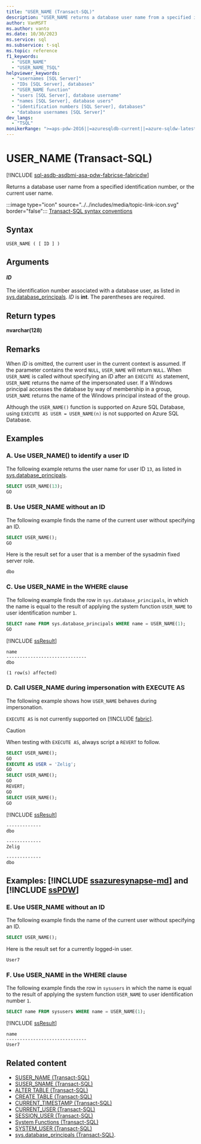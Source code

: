 ```yaml
---
title: "USER_NAME (Transact-SQL)"
description: "USER_NAME returns a database user name from a specified identification number, or the current user name."
author: VanMSFT
ms.author: vanto
ms.date: 10/30/2023
ms.service: sql
ms.subservice: t-sql
ms.topic: reference
f1_keywords:
  - "USER_NAME"
  - "USER_NAME_TSQL"
helpviewer_keywords:
  - "usernames [SQL Server]"
  - "IDs [SQL Server], databases"
  - "USER_NAME function"
  - "users [SQL Server], database username"
  - "names [SQL Server], database users"
  - "identification numbers [SQL Server], databases"
  - "database usernames [SQL Server]"
dev_langs:
  - "TSQL"
monikerRange: ">=aps-pdw-2016||=azuresqldb-current||=azure-sqldw-latest||>=sql-server-2016||>=sql-server-linux-2017||=azuresqldb-mi-current||=fabric"
---
```

# USER_NAME (Transact-SQL)
[!INCLUDE [sql-asdb-asdbmi-asa-pdw-fabricse-fabricdw](../../includes/applies-to-version/sql-asdb-asdbmi-asa-pdw-fabricse-fabricdw.md)]

Returns a database user name from a specified identification number, or the current user name. 
  
:::image type="icon" source="../../includes/media/topic-link-icon.svg" border="false"::: [Transact-SQL syntax conventions](../../t-sql/language-elements/transact-sql-syntax-conventions-transact-sql.md) 
  
## Syntax

```syntaxsql
USER_NAME ( [ ID ] )
```  

## Arguments

#### *ID*

The identification number associated with a database user, as listed in [sys.database_principals](../../relational-databases/system-catalog-views/sys-database-principals-transact-sql.md). *ID* is **int**. The parentheses are required.
  
## Return types

 **nvarchar(128)**  
  
## Remarks

When *ID* is omitted, the current user in the current context is assumed. If the parameter contains the word `NULL`, `USER_NAME` will return `NULL`. When `USER_NAME` is called without specifying an *ID* after an `EXECUTE AS` statement, `USER_NAME` returns the name of the impersonated user. If a Windows principal accesses the database by way of membership in a group, `USER_NAME` returns the name of the Windows principal instead of the group.  

 Although the `USER_NAME()` function is supported on Azure SQL Database, using `EXECUTE AS USER = USER_NAME(n)` is not supported on Azure SQL Database.

## Examples

  
### A. Use USER_NAME() to identify a user ID

The following example returns the user name for user ID `13`, as listed in [sys.database_principals](../../relational-databases/system-catalog-views/sys-database-principals-transact-sql.md).  
  
```sql  
SELECT USER_NAME(13);  
GO  
```  

### B. Use USER_NAME without an ID

 The following example finds the name of the current user without specifying an ID.  
  
```sql  
SELECT USER_NAME();  
GO  
```  
  
 Here is the result set for a user that is a member of the sysadmin fixed server role.  
  
```output
dbo  
```  
  
### C. Use USER_NAME in the WHERE clause

 The following example finds the row in `sys.database_principals`, in which the name is equal to the result of applying the system function `USER_NAME` to user identification number `1`.  
  
```sql  
SELECT name FROM sys.database_principals WHERE name = USER_NAME(1);  
GO  
```  
  
 [!INCLUDE [ssResult](../../includes/ssresult-md.md)]  
  
```output
name  
------------------------------  
dbo  
  
(1 row(s) affected)
```  
  
### D. Call USER_NAME during impersonation with EXECUTE AS

The following example shows how `USER_NAME` behaves during impersonation.

`EXECUTE AS` is not currently supported on [!INCLUDE [fabric](../../includes/fabric.md)].

 > [!CAUTION]
 > When testing with `EXECUTE AS`, always script a `REVERT` to follow.
  
```sql  
SELECT USER_NAME();  
GO  
EXECUTE AS USER = 'Zelig';  
GO  
SELECT USER_NAME();  
GO  
REVERT;  
GO  
SELECT USER_NAME();  
GO  
```  
  
 [!INCLUDE [ssResult](../../includes/ssresult-md.md)]  
  
```output
-------------
dbo  

-------------
Zelig  

-------------
dbo  
```  
  
## Examples: [!INCLUDE [ssazuresynapse-md](../../includes/ssazuresynapse-md.md)] and [!INCLUDE [ssPDW](../../includes/sspdw-md.md)]
  
### E. Use USER_NAME without an ID

 The following example finds the name of the current user without specifying an ID.  
  
```sql  
SELECT USER_NAME();  
```  
  
 Here is the result set for a currently logged-in user.  
  
```output
User7                              
```  
  
### F. Use USER_NAME in the WHERE clause

 The following example finds the row in `sysusers` in which the name is equal to the result of applying the system function `USER_NAME` to user identification number `1`.  
  
```sql  
SELECT name FROM sysusers WHERE name = USER_NAME(1);  
```  
  
 [!INCLUDE [ssResult](../../includes/ssresult-md.md)]  
  
```output
name                             
------------------------------   
User7                              
```  

## Related content

- [SUSER_NAME (Transact-SQL)](suser-name-transact-sql.md)
- [SUSER_SNAME (Transact-SQL)](suser-sname-transact-sql.md)
- [ALTER TABLE (Transact-SQL)](../../t-sql/statements/alter-table-transact-sql.md)   
- [CREATE TABLE (Transact-SQL)](../../t-sql/statements/create-table-transact-sql.md)   
- [CURRENT_TIMESTAMP (Transact-SQL)](../../t-sql/functions/current-timestamp-transact-sql.md)   
- [CURRENT_USER (Transact-SQL)](../../t-sql/functions/current-user-transact-sql.md)   
- [SESSION_USER (Transact-SQL)](../../t-sql/functions/session-user-transact-sql.md)   
- [System Functions (Transact-SQL)](../../relational-databases/system-functions/system-functions-category-transact-sql.md)   
- [SYSTEM_USER (Transact-SQL)](../../t-sql/functions/system-user-transact-sql.md)  
- [sys.database_principals (Transact-SQL)](../../relational-databases/system-catalog-views/sys-database-principals-transact-sql.md).  
